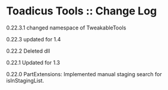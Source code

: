 # Toadicus Tools :: Change Log

0.22.3.1
	changed namespace of TweakableTools

0.22.3
	updated for 1.4

0.22.2
	Deleted dll

0.22.1
	Updated for 1.3

0.22.0
	PartExtensions: Implemented manual staging search for isInStagingList.

